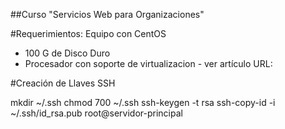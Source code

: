 ##Curso "Servicios Web para Organizaciones"

#Requerimientos:
Equipo con CentOS
- 100 G de Disco Duro
- Procesador con soporte de virtualizacion - ver artículo URL:

#Creación de Llaves SSH

mkdir ~/.ssh
chmod 700 ~/.ssh
ssh-keygen -t rsa
ssh-copy-id -i ~/.ssh/id_rsa.pub root@servidor-principal
